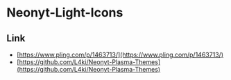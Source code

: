 

# Neonyt-Light-Icons


## Link

* [https://www.pling.com/p/1463713/](https://www.pling.com/p/1463713/)
* [https://github.com/L4ki/Neonyt-Plasma-Themes](https://github.com/L4ki/Neonyt-Plasma-Themes)
